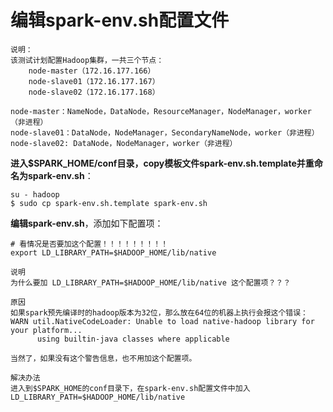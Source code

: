 编辑spark-env.sh配置文件
=================================================================================
```
说明：
该测试计划配置Hadoop集群，一共三个节点：
    node-master（172.16.177.166）
    node-slave01（172.16.177.167）
    node-slave02（172.16.177.168）

node-master：NameNode，DataNode，ResourceManager，NodeManager，worker（非进程）
node-slave01：DataNode，NodeManager，SecondaryNameNode，worker（非进程）
node-slave02: DataNode，NodeManager，worker（非进程）
```


**进入$SPARK_HOME/conf目录，copy模板文件spark-env.sh.template并重命名为spark-env.sh**：
```shell
su - hadoop
$ sudo cp spark-env.sh.template spark-env.sh
```
**编辑spark-env.sh**，添加如下配置项：
```shell
# 看情况是否要加这个配置！！！！！！！！！
export LD_LIBRARY_PATH=$HADOOP_HOME/lib/native
```
```
说明
为什么要加 LD_LIBRARY_PATH=$HADOOP_HOME/lib/native 这个配置项？？？

原因
如果spark预先编译时的hadoop版本为32位，那么放在64位的机器上执行会报这个错误：
WARN util.NativeCodeLoader: Unable to load native-hadoop library for your platform...
      using builtin-java classes where applicable

当然了，如果没有这个警告信息，也不用加这个配置项。

解决办法
进入到$SPARK_HOME的conf目录下，在spark-env.sh配置文件中加入 LD_LIBRARY_PATH=$HADOOP_HOME/lib/native
```
